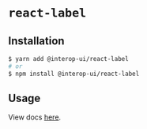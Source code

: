 # `react-label`

## Installation

```sh
$ yarn add @interop-ui/react-label
# or
$ npm install @interop-ui/react-label
```

## Usage

View docs [here](https://radix-ui.com/primitives/docs/utilities/label).
